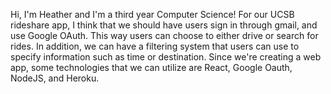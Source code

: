 Hi, I'm Heather and I'm a third year Computer Science!
For our UCSB rideshare app, I think that we should have users sign in through gmail, and use Google OAuth. This way users can choose to either drive or search for rides.
In addition, we can have a filtering system that users can use to specify information such as time or destination.
Since we're creating a web app, some technologies that we can utilize are React, Google Oauth, NodeJS, and Heroku.